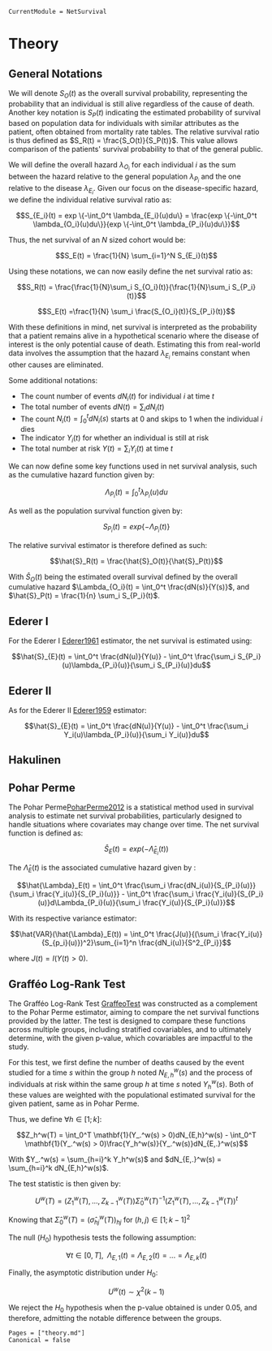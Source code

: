```@meta
CurrentModule = NetSurvival
```

# Theory

## General Notations

We will denote $S_O(t)$ as the overall survival probability, representing the probability that an individual is still alive regardless of the cause of death. Another key notation is $S_P(t)$ indicating the estimated probability of survival based on population data for individuals with similar attributes as the patient, often obtained from mortality rate tables. The relative survival ratio is thus defined as $S_R(t) = \frac{S_O(t)}{S_P(t)}$. This value allows comparison of the patients' survival probability to that of the general public.

We will define the overall hazard $\lambda_{O_i}$ for each individual $i$ as the sum between the hazard relative to the general population $\lambda_{P_i}$ and the one relative to the disease $\lambda_{E_i}$. Given our focus on the disease-specific hazard, we define the individual relative survival ratio as:

$$S_{E_i}(t) = exp \{-\int_0^t \lambda_{E_i}(u)du\} = \frac{exp \{-\int_0^t \lambda_{O_i}(u)du\}}{exp \{-\int_0^t \lambda_{P_i}(u)du\}}$$

Thus, the net survival of an $N$ sized cohort would be:

$$S_E(t) = \frac{1}{N} \sum_{i=1}^N S_{E_i}(t)$$

Using these notations, we can now easily define the net survival ratio as:

$$S_R(t) = \frac{\frac{1}{N}\sum_i S_{O_i}(t)}{\frac{1}{N}\sum_i S_{P_i}(t)}$$

$$S_E(t) =\frac{1}{N} \sum_i \frac{S_{O_i}(t)}{S_{P_i}(t)}$$

With these definitions in mind, net survival is interpreted as the probability that a patient remains alive in a hypothetical scenario where the disease of interest is the only potential cause of death. Estimating this from real-world data involves the assumption that the hazard $\lambda_{E_i}$ remains constant when other causes are eliminated. 

Some additional notations:

- The count number of events $dN_i(t)$ for individual $i$ at time $t$ 
- The total number of events $dN(t) = \sum_i dN_i(t)$
- The count $N_i(t) = \int_0^t dN_i(s)$ starts at 0 and skips to 1 when the individual $i$ dies
- The indicator $Y_i(t)$ for whether an individual is still at risk 
- The total number at risk $Y(t) = \sum_i Y_i(t)$ at time $t$

We can now define some key functions used in net survival analysis, such as the cumulative hazard function given by: 

$$\Lambda_{P_i}(t) = \int_0^t \lambda_{P_i}(u)du$$

As well as the population survival function given by:

$$S_{P_i}(t) = exp\{-\Lambda_{P_i}(t)\}$$

The relative survival estimator is therefore defined as such:

$$\hat{S}_R(t) = \frac{\hat{S}_O(t)}{\hat{S}_P(t)}$$

With $\hat{S}_O(t)$ being the estimated overall survival defined by the overall cumulative hazard $\Lambda_{O_i}(t) = \int_0^t \frac{dN(s)}{Y(s)}$, and $\hat{S}_P(t) = \frac{1}{n} \sum_i S_{P_i}(t)$.

## Ederer I

For the Ederer I [Ederer1961](@cite) estimator, the net survival is estimated using:

$$\hat{S}_{E}(t) = \int_0^t \frac{dN(u)}{Y(u)} - \int_0^t \frac{\sum_i S_{P_i}(u)\lambda_{P_i}(u)}{\sum_i S_{P_i}(u)}du$$

## Ederer II

As for the Ederer II [Ederer1959](@cite) estimator:

$$\hat{S}_{E}(t) = \int_0^t \frac{dN(u)}{Y(u)} - \int_0^t \frac{\sum_i Y_i(u)\lambda_{P_i}(u)}{\sum_i Y_i(u)}du$$

## Hakulinen

## Pohar Perme

The Pohar Perme[PoharPerme2012](@cite) is a statistical method used in survival analysis to estimate net survival probabilities, particularly designed to handle situations where covariates may change over time. The net survival function is defined as:

$$\hat{S}_{E}(t) = exp(-\hat{\Lambda}_{E_i}(t))$$

The $\hat{\Lambda}_E(t)$ is the associated cumulative hazard given by : 

$$\hat{\Lambda}_E(t) = \int_0^t \frac{\sum_i \frac{dN_i(u)}{S_{P_i}(u)}}{\sum_i \frac{Y_i(u)}{S_{P_i}(u)}} - \int_0^t \frac{\sum_i \frac{Y_i(u)}{S_{P_i}(u)}d\Lambda_{P_i}(u)}{\sum_i \frac{Y_i(u)}{S_{P_i}(u)}}$$

With its respective variance estimator:

$$\hat{VAR}(\hat{\Lambda}_E(t)) = \int_0^t \frac{J(u)}{(\sum_i \frac{Y_i(u)}{S_{p_i}(u)})^2}\sum_{i=1}^n \frac{dN_i(u)}{S^2_{P_i}}$$

where $J(t) = I(Y(t) > 0)$.

## Grafféo Log-Rank Test

The Grafféo Log-Rank Test [GraffeoTest](@cite) was constructed as a complement to the Pohar Perme estimator, aiming to compare the net survival functions provided by the latter. The test  is designed to compare these functions across multiple groups, including stratified covariables, and to ultimately determine, with the given p-value, which covariables are impactful to the study. 

For this test, we first define the number of deaths caused by the event studied for a time $s$ within the group $h$ noted $N_{E,h}^w(s)$ and the process of individuals at risk within the same group $h$ at time $s$ noted $Y_h^w(s)$. Both of these values are weighted with the populational estimated survival for the given patient, same as in Pohar Perme. 

Thus, we define $\forall h \in [1;k]$:

$$Z_h^w(T) = \int_0^T \mathbf{1}(Y_.^w(s) > 0)dN_{E,h}^w(s) - \int_0^T \mathbf{1}(Y_.^w(s) > 0)\frac{Y_h^w(s)}{Y_.^w(s)}dN_{E,.}^w(s)$$

With $Y_.^w(s) = \sum_{h=i}^k Y_h^w(s)$ and $dN_{E,.}^w(s) = \sum_{h=i}^k dN_{E,h}^w(s)$.

The test statistic is then given by:

$$U^w(T) = (Z_1^w(T), ..., Z_{k-1}^w(T)) \hat{\Sigma}_0^w(T)^{-1} (Z_1^w(T), ..., Z_{k-1}^w(T))^t$$

Knowing that $\hat{\Sigma}_0^w(T) = (\hat{\sigma}^w_{hj}(T))_{hj}$ for $(h,j) \in [1;k-1]^2$

The null $(H_0)$ hypothesis tests the following assumption:

$$\forall t \in [0,T], \; \; \Lambda_{E,1}(t) = \Lambda_{E,2}(t) = ... = \Lambda_{E,k}(t)$$

Finally, the asymptotic distribution under $H_0$:

$$U^w(t) \sim \chi^2(k-1)$$

We reject the $H_0$ hypothesis when the p-value obtained is under $0.05$, and therefore, admitting the notable difference between the groups. 


```@bibliography
Pages = ["theory.md"]
Canonical = false
```